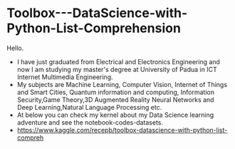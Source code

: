 # Toolbox---DataScience-with-Python-List-Comprehension
Hello.

- I have just graduated from Electrical and Electronics Engineering and now I am studying my master's degree at University of Padua in ICT Internet Multimedia Engineering.
- My subjects are Machine Learning, Computer Vision, Internet of Things and Smart Cities, Quantum information and computing, Information Security,Game Theory,3D Augmented Reality Neural Networks and Deep Learning,Natural Language Processing etc.
- At below you can check my kernel about my Data Science learning adventure and see the notebook-codes-datasets.
- https://www.kaggle.com/recepb/toolbox-datascience-with-python-list-compreh
